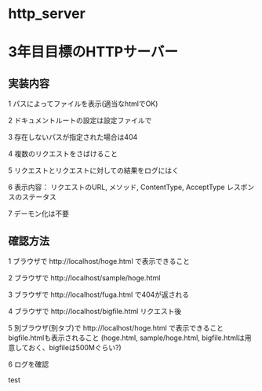 http_server
===========

# 3年目目標のHTTPサーバー

## 実装内容

1  パスによってファイルを表示(適当なhtmlでOK)

2	ドキュメントルートの設定は設定ファイルで

3	存在しないパスが指定された場合は404

4	複数のリクエストをさばけること

5	リクエストとリクエストに対しての結果をログにはく

6	表示内容：
		リクエストのURL, メソッド, ContentType, AcceptType
		レスポンスのステータス

7	デーモン化は不要

## 確認方法

1	ブラウザで http://localhost/hoge.html で表示できること

2	ブラウザで http://localhost/sample/hoge.html

3	ブラウザで http://localhost/fuga.html で404が返される

4	ブラウザで http://localhost/bigfile.html リクエスト後

5	別ブラウザ(別タブ)で http://localhost/hoge.html で表示できること
		bigfile.htmlも表示されること
		(hoge.html, sample/hoge.html, bigfile.htmlは用意しておく、bigfileは500Mぐらい?)

6	ログを確認

test

